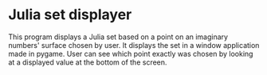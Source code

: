 # Julia set displayer

This program displays a Julia set based on a point on an imaginary numbers' surface chosen by user. It displays the set in a window application made in pygame. User can see which point exactly was chosen by looking at a displayed value at the bottom of the screen.